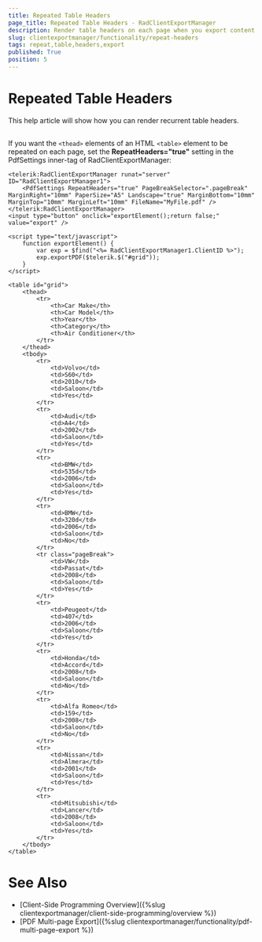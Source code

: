 ```yaml
---
title: Repeated Table Headers
page_title: Repeated Table Headers - RadClientExportManager
description: Render table headers on each page when you export content in PDF with RadClientExportManager for ASP.NET AJAX
slug: clientexportmanager/functionality/repeat-headers
tags: repeat,table,headers,export
published: True
position: 5
---
```


# Repeated Table Headers

This help article will show how you can render recurrent table headers.

## 

If you want the `<thead>` elements of an HTML `<table>` element to be repeated on each page, set the **RepeatHeaders="true"** setting in the PdfSettings inner-tag of RadClientExportManager:

````ASPNET
<telerik:RadClientExportManager runat="server" ID="RadClientExportManager1">
    <PdfSettings RepeatHeaders="true" PageBreakSelector=".pageBreak" MarginRight="10mm" PaperSize="A5" Landscape="true" MarginBottom="10mm" MarginTop="10mm" MarginLeft="10mm" FileName="MyFile.pdf" />
</telerik:RadClientExportManager>
<input type="button" onclick="exportElement();return false;" value="export" />

<script type="text/javascript">
    function exportElement() {
        var exp = $find("<%= RadClientExportManager1.ClientID %>");
        exp.exportPDF($telerik.$("#grid"));
    }
</script>

<table id="grid">
    <thead>
        <tr>
            <th>Car Make</th>
            <th>Car Model</th>
            <th>Year</th>
            <th>Category</th>
            <th>Air Conditioner</th>
        </tr>
    </thead>
    <tbody>
        <tr>
            <td>Volvo</td>
            <td>S60</td>
            <td>2010</td>
            <td>Saloon</td>
            <td>Yes</td>
        </tr>
        <tr>
            <td>Audi</td>
            <td>A4</td>
            <td>2002</td>
            <td>Saloon</td>
            <td>Yes</td>
        </tr>
        <tr>
            <td>BMW</td>
            <td>535d</td>
            <td>2006</td>
            <td>Saloon</td>
            <td>Yes</td>
        </tr>
        <tr>
            <td>BMW</td>
            <td>320d</td>
            <td>2006</td>
            <td>Saloon</td>
            <td>No</td>
        </tr>
        <tr class="pageBreak">
            <td>VW</td>
            <td>Passat</td>
            <td>2008</td>
            <td>Saloon</td>
            <td>Yes</td>
        </tr>
        <tr>
            <td>Peugeot</td>
            <td>407</td>
            <td>2006</td>
            <td>Saloon</td>
            <td>Yes</td>
        </tr>
        <tr>
            <td>Honda</td>
            <td>Accord</td>
            <td>2008</td>
            <td>Saloon</td>
            <td>No</td>
        </tr>
        <tr>
            <td>Alfa Romeo</td>
            <td>159</td>
            <td>2008</td>
            <td>Saloon</td>
            <td>No</td>
        </tr>
        <tr>
            <td>Nissan</td>
            <td>Almera</td>
            <td>2001</td>
            <td>Saloon</td>
            <td>Yes</td>
        </tr>
        <tr>
            <td>Mitsubishi</td>
            <td>Lancer</td>
            <td>2008</td>
            <td>Saloon</td>
            <td>Yes</td>
        </tr>
    </tbody>
</table>
````

# See Also

 * [Client-Side Programming Overview]({%slug clientexportmanager/client-side-programming/overview %})
 * [PDF Multi-page Export]({%slug clientexportmanager/functionality/pdf-multi-page-export %})
  